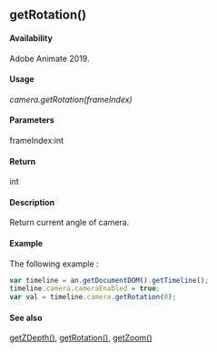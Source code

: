 ## getRotation()

#### Availability

Adobe Animate 2019.

#### Usage

*camera.getRotation(frameIndex)*

#### Parameters

frameIndex:int

#### Return

int

#### Description

Return current angle of camera.

#### Example

The following example :

```javascript
var timeline = an.getDocumentDOM().getTimeline();
timeline.camera.cameraEnabled = true;
var val = timeline.camera.getRotation(0);
```


#### See also

[getZDepth()](../Camera_object/Camera.md), [getRotation()](../Camera_object/Camera2.md), [getZoom()](../Camera_object/Camera1.md)